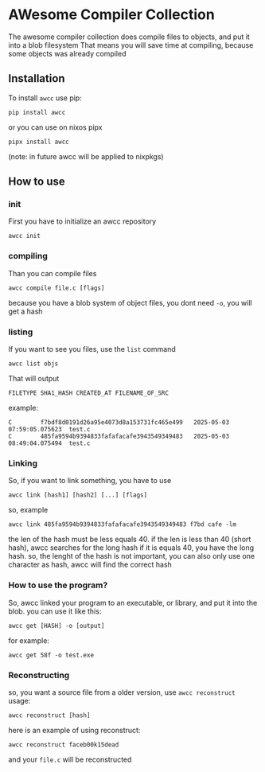 <!--
This file is part of Awesome compiler collection.

Copyright (C) 2025 TrollMii

This program is free software: you can redistribute it and/or modify
it under the terms of the GNU General Public License as published by
the Free Software Foundation, either version 3 of the License, or
(at your option) any later version.

This program is distributed in the hope that it will be useful,
but WITHOUT ANY WARRANTY; without even the implied warranty of
MERCHANTABILITY or FITNESS FOR A PARTICULAR PURPOSE.  See the
GNU General Public License for more details.

You should have received a copy of the GNU General Public License
along with this program.  If not, see <https://www.gnu.org/licenses/>.
-->


# AWesome Compiler Collection
The awesome compiler collection does compile files to objects, and put it into a blob filesystem
That means you will save time at compiling, because some objects was already compiled

## Installation
To install `awcc` use pip:
```shell
pip install awcc
```
or you can use on nixos pipx
```shell
pipx install awcc
```
(note: in future awcc will be applied to nixpkgs)

## How to use
### init
First you have to initialize an awcc repository
```shell
awcc init
```
### compiling
Than you can compile files

```shell
awcc compile file.c [flags]
```
because you have a blob system of object files, you dont need `-o`, you will get a hash
### listing
If you want to see you files, use the `list` command
```shell
awcc list objs
```
That will output
```
FILETYPE SHA1_HASH CREATED_AT FILENAME_OF_SRC
```
example:
```
C        f7bdf8d0191d26a95e4073d8a153731fc465e499   2025-05-03 07:59:05.075623  test.c
C        485fa9594b9394833fafafacafe3943549349483   2025-05-03 08:49:04.075494  test.c
```


### Linking
So, if you want to link something, you have to use
```shell
awcc link [hash1] [hash2] [...] [flags]
```

so, example

```shell 
awcc link 485fa9594b9394833fafafacafe3943549349483 f7bd cafe -lm
```

the len of the hash must be less equals 40.
if the len is less than 40 (short hash), awcc searches for the long hash
if it is equals 40, you have the long hash.
so, the lenght of the hash is not important, you can also only use one character as hash, awcc will find the correct hash

### How to use the program?
So, awcc linked your program to an executable, or library, and put it into the blob.
you can use it like this:

```shell
awcc get [HASH] -o [output]
```

for example:

```shell
awcc get 58f -o test.exe
```

### Reconstructing
so, you want a source file from a older version, use `awcc reconstruct`\
usage:
```shell
awcc reconstruct [hash]
```
here is an example of using reconstruct:
```shell
awcc reconstruct faceb00k15dead
```
and your `file.c` will be reconstructed